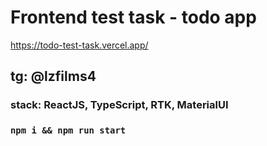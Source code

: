 # Frontend test task - todo app
https://todo-test-task.vercel.app/
## tg: @lzfilms4

### stack: ReactJS, TypeScript, RTK, MaterialUI

### `npm i && npm run start`

